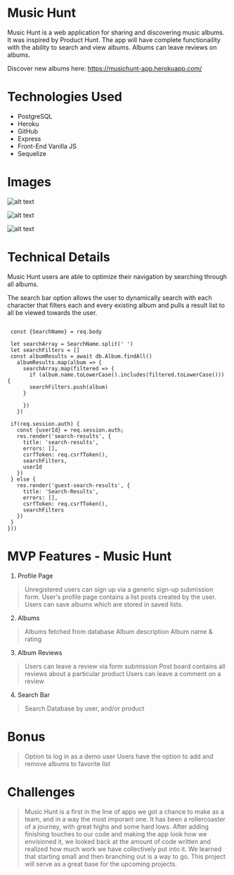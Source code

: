# Music Hunt
Music Hunt is a web application for sharing and discovering music albums. It was inspired by Product Hunt. The app will have complete functionaility with the ability to search and view albums. Albums can leave reviews on albums.

Discover new albums here: https://musichunt-app.herokuapp.com/

# Technologies Used
- PostgreSQL
- Heroku
- GitHub
- Express
- Front-End Vanilla JS
- Sequelize

# Images

![alt text](https://github.com/israel-arvizu/Music_Hunt/blob/main/public/SS.jpg)


![alt text](https://github.com/israel-arvizu/Music_Hunt/blob/main/public/ScreenShot2.jpg)

![alt text](https://github.com/israel-arvizu/Music_Hunt/blob/main/public/ScreenShot3.jpg)






# Technical Details

Music Hunt users are able to optimize their navigation by searching through all albums.

The search bar option allows the user to dynamically search with each character that filters each and every existing album and pulls a result list to all be viewed towards the user.


 ``` router.post("/search/results", csrfProtection, asyncHandler(async(req,res,next) => {

  const {SearchName} = req.body

  let searchArray = SearchName.split(' ')
  let searchFilters = []
  const albumResults = await db.Album.findAll()
    albumResults.map(album => {
      searchArray.map(filtered => {
        if (album.name.toLowerCase().includes(filtered.toLowerCase())) {
        searchFilters.push(album)
      }

      })
    })

  if(req.session.auth) {
    const {userId} = req.session.auth;
    res.render('search-results', {
      title: 'search-results',
      errors: [],
      csrfToken: req.csrfToken(),
      searchFilters,
      userId
    })
  } else {
    res.render('guest-search-results', {
      title: 'Search-Results',
      errors: [],
      csrfToken: req.csrfToken(),
      searchFilters
    })
  }
}))
```




# MVP Features - Music Hunt

1. Profile Page

> Unregistered users can sign up via a generic sign-up submission form.
> User's profile page contains a list posts created by the user.
> Users can save albums which are stored in saved lists.

2. Albums

> Albums fetched from database
> Album description
> Album name & rating

3. Album Reviews

> Users can leave a review via form submission
> Post board contains all reviews about a particular product
> Users can leave a comment on a review

4. Search Bar

> Search Database by user, and/or product

# Bonus

> Option to log in as a demo user
> Users have the option to add and remove albums to favorite list


# Challenges

> Music Hunt is a first in the line of apps we got a chance to make as a team, and in a way the most imporant one. It has been a rollercoaster of a journey, with great highs and some hard lows. After adding finishing touches to our code and making the app look how we envisioned it, we looked back at the amount of code written and realized how much work we have collectively put into it. We learned that starting small and then branching out is a way to go. This project will serve as a great base for the upcoming projects.
